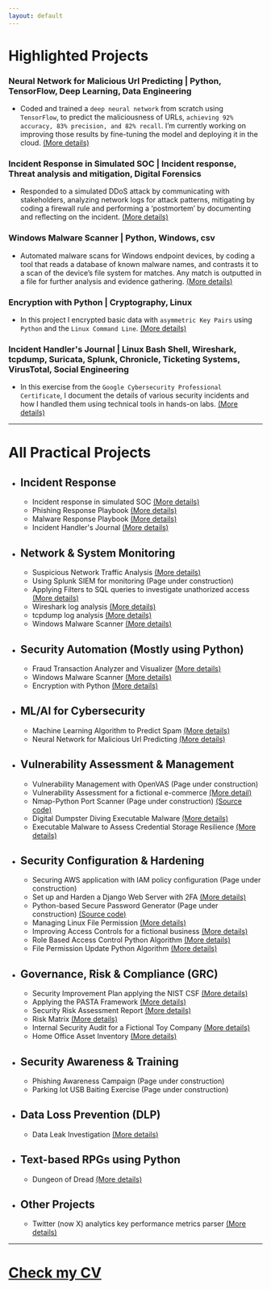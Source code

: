 ```yaml
---
layout: default
---
```


# Highlighted Projects

### Neural Network for Malicious Url Predicting | Python, TensorFlow, Deep Learning, Data Engineering
* Coded and trained a `deep neural network` from scratch using `TensorFlow`, to predict the maliciousness of URLs, `achieving 92% accuracy, 83% precision, and 82% recall`. I’m currently working on improving those results by fine-tuning the model and deploying it in the cloud. [(More details)](./nn_malicious_url_pred.html)

### Incident Response in Simulated SOC | Incident response, Threat analysis and mitigation, Digital Forensics
* Responded to a simulated DDoS attack by communicating with stakeholders, analyzing network logs for attack patterns, mitigating by coding a firewall rule and performing a ‘postmortem’ by documenting and reflecting on the incident. [(More details)](./cyber_incident_response.html)

### Windows Malware Scanner | Python, Windows, csv
* Automated malware scans for Windows endpoint devices, by coding a tool that reads a database of known malware names, and contrasts it to a scan of the device’s file system for matches. Any match is outputted in a file for further analysis and evidence gathering. [(More details)](./malware_scanner.html)

### Encryption with Python | Cryptography, Linux
* In this project I encrypted basic data with `asymmetric Key Pairs` using `Python` and the `Linux Command Line`. [(More details)](./encrypt_python.html)

### Incident Handler's Journal | Linux Bash Shell, Wireshark, tcpdump, Suricata, Splunk, Chronicle, Ticketing Systems, VirusTotal, Social Engineering
* In this exercise from the `Google Cybersecurity Professional Certificate`, I document the details of various security incidents and how I handled them using technical tools in hands-on labs. [(More details)](./incident_handler_journal.html)

------------------------------------------------------------------------------------------------------------------------------------------------------------------------------------------------------------------------------

# All Practical Projects 

- ## Incident Response
  - Incident response in simulated SOC [(More details)](./cyber_incident_response.html)
  - Phishing Response Playbook [(More details)](./phishing_playbook.html)
  - Malware Response Playbook [(More details)](./malware_response_playbook.html)
  - Incident Handler's Journal [(More details)](./incident_handler_journal.html)

* ## Network & System Monitoring
  * Suspicious Network Traffic Analysis [(More details)](./network_traffic_analysis.html)
  * Using Splunk SIEM for monitoring (Page under construction)
  * Applying Filters to SQL queries to investigate unathorized access [(More details)](./filter_sql.html)
  * Wireshark log analysis [(More details)](./incident_report_brute.html)
  * tcpdump log analysis [(More details)](./incident_report_syn_flood.html)
  * Windows Malware Scanner [(More details)](./malware_scanner.html)


* ## Security Automation (Mostly using Python)
  * Fraud Transaction Analyzer and Visualizer [(More details)](./fraud_analyzer_visualizer.html)
  * Windows Malware Scanner [(More details)](./malware_scanner.html)
  * Encryption with Python [(More details)](./encrypt_python.html)


* ## ML/AI for Cybersecurity
  * Machine Learning Algorithm to Predict Spam [(More details)](./spam_detection_ml.html)
  * Neural Network for Malicious Url Predicting [(More details)](./nn_malicious_url_pred.html) 


* ## Vulnerability Assessment & Management
  * Vulnerability Management with OpenVAS (Page under construction)
  * Vulnerability Assessment for a fictional e-commerce [(More detail)](./vulnerability_assessment.html)
  * Nmap-Python Port Scanner (Page under construction) [(Source code)](https://github.com/Rafael-Santamaria-Ortega/Nmap_Vulnerability_Scanner)
  * Digital Dumpster Diving Executable Malware [(More details)](./dumpster_diving.html)
  * Executable Malware to Assess Credential Storage Resilience [(More details)](./steal_chrome_cred.html)


* ## Security Configuration & Hardening
  * Securing AWS application with IAM policy configuration (Page under construction)
  * Set up and Harden a Django Web Server with 2FA [(More details)](./set_and_secure_django_server.html)
  * Python-based Secure Password Generator (Page under construction) [(Source code)](https://github.com/Rafael-Santamaria-Ortega/passpy.html)
  * Managing Linux File Permission [(More details)](./linux_file_perm.html)
  * Improving Access Controls for a fictional business [(More details)](./access_controls.html)
  * Role Based Access Control Python Algorithm [(More details)](./rbac.html)
  * File Permission Update Python Algorithm [(More details)](./file_update.html)


* ## Governance, Risk & Compliance (GRC)
  * Security Improvement Plan applying the NIST CSF [(More details)](./nist_csf_applied.html)
  * Applying the PASTA Framework [(More details)](./pasta_applied.html)
  * Security Risk Assessment Report [(More details)](./sec_risk_assessment.html)
  * Risk Matrix [(More details)](./risk_matrix.html)
  * Internal Security Audit for a Fictional Toy Company [(More details)](./int_sec_audit.html)
  * Home Office Asset Inventory [(More details)](./home_it_assests.html)


* ## Security Awareness & Training
  * Phishing Awareness Campaign (Page under construction) 
  * Parking lot USB Baiting Exercise (Page under construction)


* ## Data Loss Prevention (DLP)
  * Data Leak Investigation [(More details)](./data_leak_investigation.html)


* ## Text-based RPGs using Python
  * Dungeon of Dread [(More details)](./dungeon_of_dread.html)


* ## Other Projects
  * Twitter (now X) analytics key performance metrics parser [(More details)](./twitter_analytics.html)
---

# [**Check my CV**](./CV.html)
